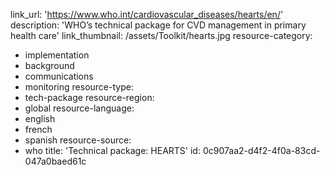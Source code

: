 link_url: 'https://www.who.int/cardiovascular_diseases/hearts/en/'
description: 'WHO’s technical package for CVD management in primary health care'
link_thumbnail: /assets/Toolkit/hearts.jpg
resource-category:
  - implementation
  - background
  - communications
  - monitoring
resource-type:
  - tech-package
resource-region:
  - global
resource-language:
  - english
  - french
  - spanish
resource-source:
  - who
title: 'Technical package: HEARTS'
id: 0c907aa2-d4f2-4f0a-83cd-047a0baed61c
